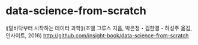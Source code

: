 # data-science-from-scratch
⟪밑바닥부터 시작하는 데이터 과학⟫(조엘 그루스 지음, 박은정・김한결・하성주 옮김, 인사이트, 2016)
http://github.com/insight-book/data-science-from-scratch
